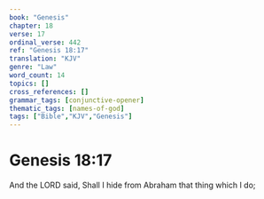 ```yaml
---
book: "Genesis"
chapter: 18
verse: 17
ordinal_verse: 442
ref: "Genesis 18:17"
translation: "KJV"
genre: "Law"
word_count: 14
topics: []
cross_references: []
grammar_tags: [conjunctive-opener]
thematic_tags: [names-of-god]
tags: ["Bible","KJV","Genesis"]
---
```


# Genesis 18:17

And the LORD said, Shall I hide from Abraham that thing which I do;
